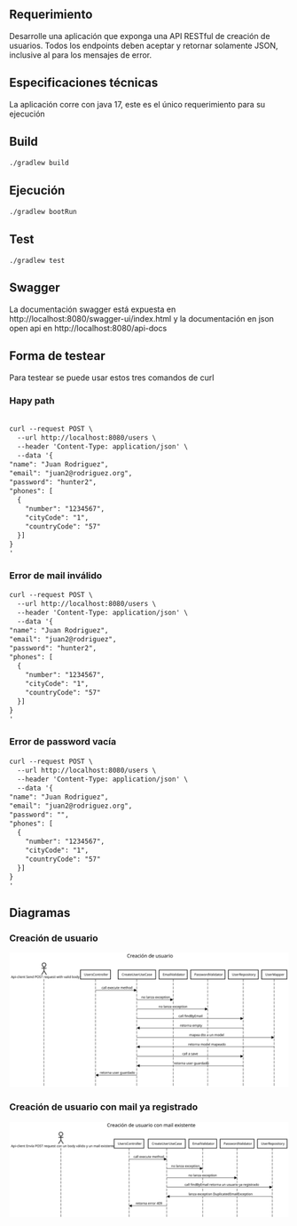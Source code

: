 ## Requerimiento

Desarrolle una aplicación que exponga una API RESTful de creación de usuarios.
Todos los endpoints deben aceptar y retornar solamente JSON, inclusive al para los mensajes de
error.

## Especificaciones técnicas

La aplicación corre con java 17, este es el único requerimiento para su ejecución

## Build

```shell
./gradlew build
```

## Ejecución

```shell
./gradlew bootRun
```

## Test

```shell
./gradlew test 
```

## Swagger

La documentación swagger está expuesta en http://localhost:8080/swagger-ui/index.html y la documentación en json open api en http://localhost:8080/api-docs

## Forma de testear

Para testear se puede usar estos tres comandos de curl

### Hapy path
```shell

curl --request POST \
  --url http://localhost:8080/users \
  --header 'Content-Type: application/json' \
  --data '{
"name": "Juan Rodriguez",
"email": "juan2@rodriguez.org",
"password": "hunter2",
"phones": [
  {
    "number": "1234567",
    "cityCode": "1",
    "countryCode": "57"
  }]
}
'
```

### Error de mail inválido

```shell
curl --request POST \
  --url http://localhost:8080/users \
  --header 'Content-Type: application/json' \
  --data '{
"name": "Juan Rodriguez",
"email": "juan2@rodriguez",
"password": "hunter2",
"phones": [
  {
    "number": "1234567",
    "cityCode": "1",
    "countryCode": "57"
  }]
}
'
```

### Error de password vacía

```shell
curl --request POST \
  --url http://localhost:8080/users \
  --header 'Content-Type: application/json' \
  --data '{
"name": "Juan Rodriguez",
"email": "juan2@rodriguez.org",
"password": "",
"phones": [
  {
    "number": "1234567",
    "cityCode": "1",
    "countryCode": "57"
  }]
}
'
```

## Diagramas

### Creación de usuario
![creacion_usuario.svg](diagrams/creacion_usuario.svg)
### Creación de usuario con mail ya registrado
![usuario_ya_registrado.svg](diagrams/usuario_ya_registrado.svg)



